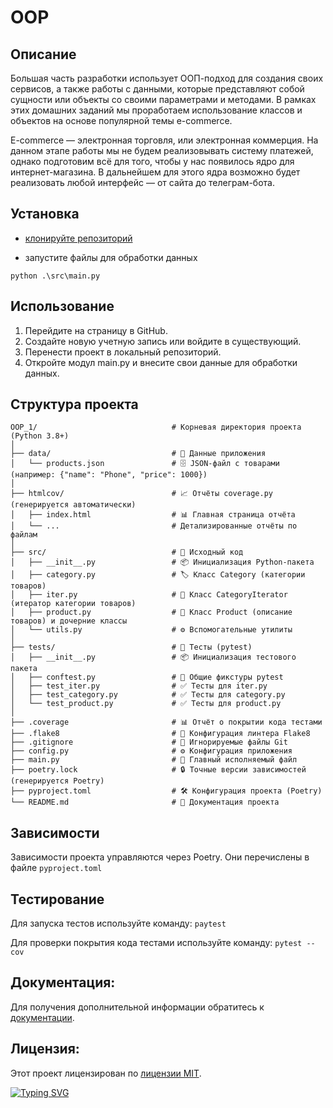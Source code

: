 
# OOP

## Описание
Большая часть разработки использует ООП-подход для создания своих сервисов, а также работы с данными, которые представляют собой сущности или объекты со своими параметрами и методами. В рамках этих домашних заданий мы проработаем использование классов и объектов на основе популярной темы e-commerce.

E-commerce  — электронная торговля, или электронная коммерция. На данном этапе работы мы не будем реализовывать систему платежей, однако подготовим всё для того, чтобы у нас появилось ядро для интернет-магазина. В дальнейшем для этого ядра возможно будет реализовать любой интерфейс — от сайта до телеграм-бота.

## Установка
- [клонируйте репозиторий](git@github.com:SidorovDmitry/OOP_1.git)

- запустите файлы для обработки данных 
```
python .\src\main.py
```

## Использование
1. Перейдите на страницу в GitHub.
2. Создайте новую учетную запись или войдите в существующий.
3. Перенести проект в локальный репозиторий.
4. Откройте модул main.py и внесите свои данные для обработки данных.

## Структура проекта
```
OOP_1/                              # Корневая директория проекта (Python 3.8+)
│
├── data/                           # 📁 Данные приложения
│   └── products.json               # 🗄️ JSON-файл с товарами (например: {"name": "Phone", "price": 1000})
│
├── htmlcov/                        # 📈 Отчёты coverage.py (генерируется автоматически)
│   ├── index.html                  # 📊 Главная страница отчёта
│   └── ...                         # Детализированные отчёты по файлам
│
├── src/                            # 🐍 Исходный код
│   ├── __init__.py                 # 📦 Инициализация Python-пакета
│   ├── category.py                 # 🏷️ Класс Category (категории товаров)
│   ├── iter.py                     # 🛒 Класс CategoryIterator (итератор категории товаров)
│   ├── product.py                  # 🛒 Класс Product (описание товаров) и дочерние классы
│   └── utils.py                    # ⚙️ Вспомогательные утилиты
│
├── tests/                          # 🧪 Тесты (pytest)
│   ├── __init__.py                 # 📦 Инициализация тестового пакета
│   ├── conftest.py                 # 🔧 Общие фикстуры pytest
│   ├── test_iter.py                # ✅ Тесты для iter.py
│   ├── test_category.py            # ✅ Тесты для category.py
│   └── test_product.py             # ✅ Тесты для product.py
│
├── .coverage                       # 📊 Отчёт о покрытии кода тестами
├── .flake8                         # 🧹 Конфигурация линтера Flake8
├── .gitignore                      # 🙈 Игнорируемые файлы Git
├── config.py                       # ⚙️ Конфигурация приложения
├── main.py                         # 🚀 Главный исполняемый файл
├── poetry.lock                     # 🔒 Точные версии зависимостей (генерируется Poetry)
├── pyproject.toml                  # 🛠 Конфигурация проекта (Poetry)
└── README.md                       # 📖 Документация проекта
```

## Зависимости
Зависимости проекта управляются через Poetry. Они перечислены в файле `pyproject.toml`

## Тестирование
Для запуска тестов используйте команду: `paytest`

Для проверки покрытия кода тестами используйте команду: `pytest --cov`

## Документация:
Для получения дополнительной информации обратитесь к [документации](docs/README.md).

## Лицензия:

Этот проект лицензирован по [лицензии MIT](LICENSE).

[![Typing SVG](https://readme-typing-svg.herokuapp.com?color=%2336BCF7&lines=Dmitrii+Sidorov)](https://git.io/typing-svg)